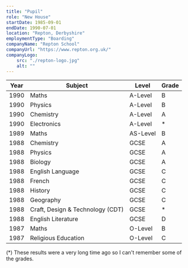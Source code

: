 ```yaml
---
title: "Pupil"
role: "New House"
startDate: 1985-09-01
endDate: 1990-07-01
location: "Repton, Derbyshire"
employmentType: "Boarding"
companyName: "Repton School"
companyUrl: "https://www.repton.org.uk/"
companyLogo:
    src: "./repton-logo.jpg"
    alt: ""
---
```


| Year | Subject | Level | Grade |
| - | - | - | - |
| 1990 | Maths | A-Level | B |
| 1990 | Physics | A-Level | B |
| 1990 | Chemistry | A-Level | A |
| 1990 | Electronics | A-Level | * |
| 1989 | Maths | AS-Level | B |
| 1988 | Chemistry | GCSE | A |
| 1988 | Physics | GCSE | A |
| 1988 | Biology | GCSE | A |
| 1988 | English Language | GCSE | C |
| 1988 | French | GCSE | C |
| 1988 | History | GCSE | C |
| 1988 | Geography | GCSE | C |
| 1988 | Craft, Design & Technology (CDT) | GCSE | * |
| 1988 | English Literature | GCSE | D |
| 1987 | Maths | O-Level | B |
| 1987 | Religious Education | O-Level | C |

(*) These results were a very long time ago so I can't remember some of the grades.
